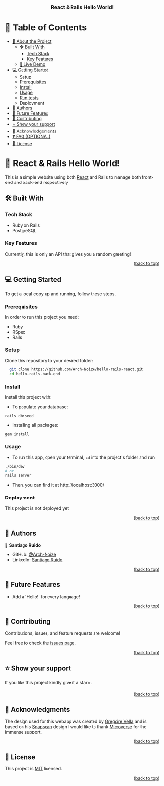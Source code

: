 <a name="readme-top"></a>

<div align="center">
  
  <h3><b>React & Rails Hello World!</b></h3>

</div>


# 📗 Table of Contents

- [📖 About the Project](#about-project)
  - [🛠 Built With](#built-with)
    - [Tech Stack](#tech-stack)
    - [Key Features](#key-features)
  - [🚀 Live Demo](#live-demo)
- [💻 Getting Started](#getting-started)
  - [Setup](#setup)
  - [Prerequisites](#prerequisites)
  - [Install](#install)
  - [Usage](#usage)
  - [Run tests](#run-tests)
  - [Deployment](#deployment)
- [👥 Authors](#authors)
- [🔭 Future Features](#future-features)
- [🤝 Contributing](#contributing)
- [⭐️ Show your support](#support)
- [🙏 Acknowledgements](#acknowledgements)
- [❓ FAQ (OPTIONAL)](#faq)
- [📝 License](#license)

<!-- PROJECT DESCRIPTION -->

# 👋 React & Rails Hello World! <a name="about-project"></a>

This is a simple website using both [React](https://github.com/Arch-Noize/hello-react-front-end) and Rails to manage both front-end and back-end respectively

## 🛠 Built With <a name="built-with"></a>

### Tech Stack <a name="tech-stack"></a>

- Ruby on Rails
- PostgreSQL

<!-- Features -->

### Key Features <a name="key-features"></a>

Currently, this is only an API that gives you a random greeting!

<p align="right">(<a href="#readme-top">back to top</a>)</p>


## 💻 Getting Started <a name="getting-started"></a>

To get a local copy up and running, follow these steps.

### Prerequisites

In order to run this project you need:

- Ruby
- RSpec
- Rails

### Setup

Clone this repository to your desired folder:

```sh
  git clone https://github.com/Arch-Noize/hello-rails-react.git
  cd hello-rails-back-end
```

### Install

Install this project with:

- To populate your database:
```bash
rails db:seed
```
- Installing all packages:
```bash
gem install
```

### Usage

- To run this app, open your terminal, `cd` into the project's folder and run
```bash
./bin/dev
# or
rails server
```
- Then, you can find it at http://localhost:3000/


### Deployment

This project is not deployed yet

<p align="right">(<a href="#readme-top">back to top</a>)</p>


## 👥 Authors <a name="authors"></a>

👤 **Santiago Ruido**

- GitHub: [@Arch-Noize](https://github.com/Arch-Noize)
- LinkedIn: [Santiago Ruido](https://www.linkedin.com/in/santiago-ruido-a1404880/)

<p align="right">(<a href="#readme-top">back to top</a>)</p>

<!-- FUTURE FEATURES -->

## 🔭 Future Features <a name="future-features"></a>

- Add a 'Hello!' for every language!

<p align="right">(<a href="#readme-top">back to top</a>)</p>

<!-- CONTRIBUTING -->

## 🤝 Contributing <a name="contributing"></a>

Contributions, issues, and feature requests are welcome!

Feel free to check the [issues page](../../issues/).

<p align="right">(<a href="#readme-top">back to top</a>)</p>

<!-- SUPPORT -->

## ⭐️ Show your support <a name="support"></a>

If you like this project kindly give it a star⭐️.

<p align="right">(<a href="#readme-top">back to top</a>)</p>

<!-- ACKNOWLEDGEMENTS -->

## 🙏 Acknowledgments <a name="acknowledgements"></a>

The design used for this webapp was created by [Gregoire Vella](https://www.behance.net/gregoirevella) and is based on his [Snapscan](https://www.behance.net/gallery/19759151/Snapscan-iOs-design-and-branding?tracking_source=) design I would like to thank [Microverse](https://github.com/microverseinc) for the immense support. 

<p align="right">(<a href="#readme-top">back to top</a>)</p>

<!-- LICENSE -->

## 📝 License <a name="license"></a>

This project is [MIT](./LICENSE) licensed.

<p align="right">(<a href="#readme-top">back to top</a>)</p>
